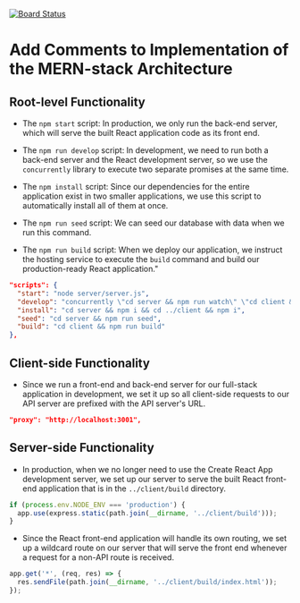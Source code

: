 [![Board Status](https://dev.azure.com/chrisnoriega14/69e8736a-6aa8-42e0-a231-7ae86fa9cf45/86e05d5b-7119-4dbe-8077-73df7edb8204/_apis/work/boardbadge/630ded65-02e2-4a32-aade-a78df65be3b5)](https://dev.azure.com/chrisnoriega14/69e8736a-6aa8-42e0-a231-7ae86fa9cf45/_boards/board/t/86e05d5b-7119-4dbe-8077-73df7edb8204/Microsoft.RequirementCategory)
# Add Comments to Implementation of the MERN-stack Architecture

## Root-level Functionality

* The `npm start` script: In production, we only run the back-end server, which will serve the built React application code as its front end.
    
* The `npm run develop` script: In development, we need to run both a back-end server and the React development server, so we use the `concurrently` library to execute two separate promises at the same time.

* The `npm install` script: Since our dependencies for the entire application exist in two smaller applications, we use this script to automatically install all of them at once.

* The `npm run seed` script: We can seed our database with data when we run this command.

* The `npm run build` script: When we deploy our application, we instruct the hosting service to execute the `build` command and build our production-ready React application."


```json
"scripts": {
  "start": "node server/server.js",
  "develop": "concurrently \"cd server && npm run watch\" \"cd client && npm start\"",
  "install": "cd server && npm i && cd ../client && npm i",
  "seed": "cd server && npm run seed",
  "build": "cd client && npm run build"
},
```

## Client-side Functionality

* Since we run a front-end and back-end server for our full-stack application in development, we set it up so all client-side requests to our API server are prefixed with the API server's URL.

```json
"proxy": "http://localhost:3001",
```

## Server-side Functionality

* In production, when we no longer need to use the Create React App development server, we set up our server to serve the built React front-end application that is in the `../client/build` directory.

```js
if (process.env.NODE_ENV === 'production') {
  app.use(express.static(path.join(__dirname, '../client/build')));
}
```

* Since the React front-end application will handle its own routing, we set up a wildcard route on our server that will serve the front end whenever a request for a non-API route is received.

```js
app.get('*', (req, res) => {
  res.sendFile(path.join(__dirname, '../client/build/index.html'));
});
```
